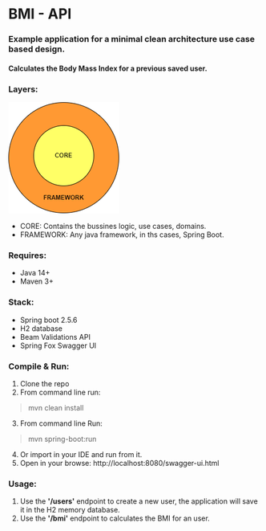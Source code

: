 # BMI - API
### Example application for a minimal clean architecture use case based design.

#### Calculates the Body Mass Index for a previous saved user.

### Layers:
![Layers](layers.png)

- CORE: Contains the bussines logic, use cases, domains.
- FRAMEWORK: Any java framework, in ths cases, Spring Boot.

### Requires:
- Java 14+
- Maven 3+

### Stack:
- Spring boot 2.5.6
- H2 database
- Beam Validations API
- Spring Fox Swagger UI

### Compile & Run:
1. Clone the repo
2. From command line run:
>mvn clean install
3. From command line Run: 
>mvn spring-boot:run
4. Or import in your IDE and run from it.
5. Open in your browse: http://localhost:8080/swagger-ui.html

### Usage:
1. Use the **'/users'** endpoint to create a new user, the application will save it in the H2 memory database.
2. Use the **'/bmi'** endpoint to calculates the BMI for an user.